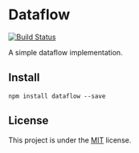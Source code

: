 # Dataflow
[![Build Status](https://travis-ci.org/julbaxter/dataflow.svg?branch=master)](https://travis-ci.org/julbaxter/dataflow)

A simple dataflow implementation.

## Install

    npm install dataflow --save

## License

This project is under the [MIT](./LICENSE) license.
